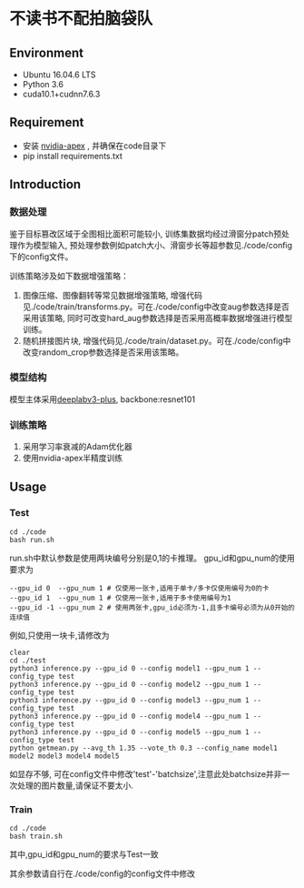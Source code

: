 # 不读书不配拍脑袋队

## Environment

+ Ubuntu 16.04.6 LTS
+ Python 3.6
+ cuda10.1+cudnn7.6.3

## Requirement
+ 安装 [nvidia-apex](https://github.com/NVIDIA/apex)
, 并确保在code目录下
+ pip install requirements.txt


## Introduction
### 数据处理
鉴于目标篡改区域于全图相比面积可能较小, 训练集数据均经过滑窗分patch预处理作为模型输入, 预处理参数例如patch大小、滑窗步长等超参数见./code/config下的config文件。

训练策略涉及如下数据增强策略：
1) 图像压缩、图像翻转等常见数据增强策略, 增强代码见./code/train/transforms.py。可在./code/config中改变aug参数选择是否采用该策略, 同时可改变hard_aug参数选择是否采用高概率数据增强进行模型训练。
2) 随机拼接图片块, 增强代码见./code/train/dataset.py。可在./code/config中改变random_crop参数选择是否采用该策略。

### 模型结构
模型主体采用[deeplabv3-plus](https://github.com/MLearing/Pytorch-DeepLab-v3-plus), backbone:resnet101

### 训练策略
1. 采用学习率衰减的Adam优化器
2. 使用nvidia-apex半精度训练

## Usage
### Test
```
cd ./code
bash run.sh
```
run.sh中默认参数是使用两块编号分别是0,1的卡推理。
gpu_id和gpu_num的使用要求为
```
--gpu_id 0  --gpu_num 1 # 仅使用一张卡,适用于单卡/多卡仅使用编号为0的卡
--gpu_id 1  --gpu_num 1 # 仅使用一张卡,适用于多卡使用编号为1
--gpu_id -1 --gpu_num 2 # 使用两张卡,gpu_id必须为-1,且多卡编号必须为从0开始的连续值
```

例如,只使用一块卡,请修改为
```
clear
cd ./test
python3 inference.py --gpu_id 0 --config model1 --gpu_num 1 --config_type test
python3 inference.py --gpu_id 0 --config model2 --gpu_num 1 --config_type test
python3 inference.py --gpu_id 0 --config model3 --gpu_num 1 --config_type test
python3 inference.py --gpu_id 0 --config model4 --gpu_num 1 --config_type test
python3 inference.py --gpu_id 0 --config model5 --gpu_num 1 --config_type test
python getmean.py --avg_th 1.35 --vote_th 0.3 --config_name model1 model2 model3 model4 model5
```

如显存不够, 可在config文件中修改'test'-'batchsize',注意此处batchsize并非一次处理的图片数量,请保证不要太小.

### Train
```
cd ./code
bash train.sh
```
其中,gpu_id和gpu_num的要求与Test一致

其余参数请自行在./code/config的config文件中修改